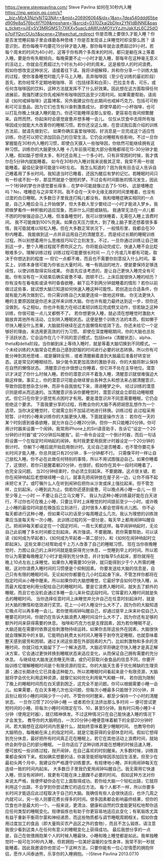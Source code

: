 https://www.stevepavlina.com/
Steve Pavlina 如何在30秒内入睡 https://mp.weixin.qq.com/s?__biz=MzA3NzIyNTQ3NA==&mid=206906064&idx=1&sn=7dea540ddd65bed909e8a576bc6f7f09&mpshare=1&srcid=0310Zkai2bDIex2YN1dBiNNE&pass_ticket=vJjEySV3MRGMSTr7XKXy5uacLdAWUnMOYzYzJmJakXzL6C25dOp7piFfQvcOUo/t&scene=21#wechat_redirect
你是否晚上要很久才能入睡？你是否发觉睡前脑子里会琢磨各种思绪？你是否发现该上床睡觉时却没那么困？
请意识到，若你每晚平均要花15分钟才能入睡，那你每年就会浪费超过91小时。若每个周末的时间为40小时，这等于你有两个多周末的时间，都只是躺在床上等着入睡。要是你有失眠倾向，每晚需要不止一小时才能入睡，那每年在这种毫无意义的活动上，你就会花费超过九个时长为40小时的周末。这是极惊人的时间浪费。假如你想改变这种状况，请接着往下读。我将详细解释，并和你分享一个训练大脑的过程，使你准备睡觉时能几乎马上入睡。丢弃咖啡因（至少在训练的最初阶段）
首先，若你经常不定期地喝咖啡、茶（包括绿茶和白茶）、巴拉圭冬青、可乐，或任何含咖啡因的饮料，这种方法就发挥不了什么好效果。因此想在这方面取得任何进展前，我强烈建议你先戒掉所有咖啡因饮品至少2周时间。如果需要帮助，请阅读《如何戒掉咖啡》这篇博客。另外我建议你在此期间也戒掉巧克力，包括可可粉和可可豆食品，因为它们也含有兴奋刺激类成分。
即使早晨的一小杯咖啡，也可以打乱你晚上快速入睡的能力。你还可能睡得没那么安稳，更容易在夜间频繁醒来。自然而然，你起床时会感觉疲惫并想多睡一会儿。
仅仅从饮食中去除所有咖啡因成分就能大大改善你的睡眠习惯。若你还没这么做，在尝试我后面介绍的训练方法前，就请先做到它。
如果你确实喜爱咖啡因，好消息是一旦完成这个适应性训练，你还可以把它添加回自己的日常生活。它仍会对睡眠有些影响，不过一旦你掌握能在30秒内入睡的习惯，即使白天摄入一些咖啡因，你依然可能继续拥有这种习惯。训练你的大脑更快入睡
十几年前我可能大部分夜晚都得花15-30分钟才能入睡。假如脑子想得太多，有时还会用上一个多小时。只有非常困的时候，我才偶尔在5分钟内就能睡着。
如今在30秒内入睡对我来说极其正常，我常不用一秒就能睡着。最佳纪录很可能是1/4秒左右。
我怎么知道的？因为我有目击证人告诉自己睡着用了多长时间。我知道当时已睡着，还因为醒后有梦的记忆。若睡眠时间只有一秒或不到一秒，那显然就是个很短的梦。不过会有时间膨胀的情况发生，因此一个1秒钟的梦也许感觉要长得多… 在梦中可能就像过去了5-10秒。
这是嗜睡症吗？No，嗜睡症与之非常不同。我不会在一天中无缘无故的时间里睡着，也没有过度的白日睡眠。大多数日子里我连打盹儿都没有。我和嗜睡症确实相同的一点是，自己入睡后会马上开始做梦，但大多数人至少要经过一小时才能进入梦乡。我把做梦看作一种积极的适应现象，而非什么问题或缺陷。
我通常无法在一点儿都不困的时候强迫自己入睡。但准备睡觉时，我可以很快睡着，无需在入睡上浪费时间。
我不可能做到100%完美。如果白天压力很大，到了晚上脑子里还想着很多事情，我可能就难以轻松入睡。但在大多数正常状况下，一般情形里，我都会在30秒内睡着。
我能做到这一点并非运用自己的清醒意志，而是经过长期的睡眠训练过程。所以别想着用什么思维技巧叫它立刻发生。不过，一旦你通过训练让自己做到这一步，整个入睡过程就不费吹灰之力。你将能自动完成它。快速入睡不会比眨眼难多少。理解训练过程
训练过程可能要很长时间 — 几个月或几年都有可能，取决于你想达到的程度 — 但它一点都不难，而且也不需要你刻意投入什么时间。事实上，训练本身很可能为你省出大量时间。唯一有挑战的地方，便是要保持足够连续性，以使训练取得实际成果。
你首先应该考虑的，是让自己更快入睡完全有可能。你有没有在一天结束后确实疲惫不堪，困顿不已，上床后就很快入睡的经历？你有没有在看电影或读书时昏昏欲睡，躺下后不到两分钟就睡着的情形？若你以前做过这些事，就试想大脑已知道如何快速入睡这种可能性。若创造出合适条件，你就有能力再次做到它。你只需训练自己大脑更连续一致地这样做。
你无法更快入睡的主要原因就是你还未这样来训练大脑。你也许有能力最终达到这一步，但你还没做到。与之相似，你也许有能力在经过柔韧训练后完成劈叉动作，但若缺乏这种训练，你很可能一点儿叉都劈不了。
若你想更快入睡，就必须在想睡觉时激励大脑放弃其他所有活动，立刻转入睡眠状态。这便是整个训练方法的本质。假如懒于尽快入睡没什么苦果，大脑就将继续在这方面懒惰和低效下去。你还未给它一个足够好的理由，来选用更高效的行为习惯。
即使在深度睡眠期间，你的大脑也总处于活跃状态，它会运作在几个不同的意识模式，包括beta（清醒状态）、alpha、theta和delta阶段。当你躺到床上等待入睡时，就是等着大脑切换到不同模式。一个未经训练的大脑常会花费自己感到舒服的时间进行必要的状态转换。所以你有可能分神到其他思绪… 或是辗转反侧... 或者清醒躺着直到大脑最后准备好转变状态。这是常见的睡眠经历。缺少能令其更加高效的激励手段，你的大脑将默认保持在自然的懒惰状态。
清醒意识也许很想让你睡着，但它并不处在主导地位。潜意识才决定了你什么时候入睡。若你的潜意识并不着急入睡，清醒意识就很难强迫大脑这样做。事实上，你的潜意识可能会继续冒出各种念头和想法来占据清醒意识，导致你因思想杂念分神，而非令自我放松下来，滑进睡梦之中。
经过训练的潜意识则是顺从而迅速的。当清醒意识告诉你要睡觉时，潜意识就会立即启动睡眠模式。但它只在你至少感觉有点困时才有用。要是潜意识并不同意需要睡眠，它仍会拒绝这个要求。
下面我要分享的过程，将教会你的大脑不再把胡思乱想作为一个选项，当你决定睡觉时，它就需立刻不加延迟地进行转换。训练过程
此过程采用短暂、计时的小睡来训练你的大脑更快入睡。下面就是操作方法：
若你在一天的某个时刻感到昏昏欲睡，就允许自己小睡20分钟。但你一共只能睡20分钟。你可用计时器来设置一个闹钟。我常用iPhone上的Siri语音助手，告诉它“设定一个20分钟的计时器”或“20分钟后叫醒我”。前一命令会设定一个倒计时器，而后一句话将设置一个在指定时间响起的闹钟。有时我更爱用厨房计时器设定一个20分钟的倒计时。
你躺下小睡后就开始启用倒计时。无论自己是否睡着，也不管你要花多长时间才能入睡，你总共就只有20分钟… 多一分钟都不行。
只需像平时一样让自己放松入睡。你不必在此做任何特别的事情，所以不用试图强迫自己。如果你睡着了，这很好。若你只是醒着躺20分钟，也很好。假如你在其中一段时间睡着了，也完全没问题。
当20分钟结束时，你必须立刻起床。不要磨蹭。这点很关键。若你在闹钟响起后老想继续睡一会儿，就事先把闹钟放在屋子另一边，让你不得不起床把它关了。或叮嘱什么人在听到闹钟后把你从沙发或床上强拉起来。但不管怎样，立刻起床。小睡到此为止。倘若你还感到疲惫，可以晚点再小睡一会儿 — 但至少等上一小时 — 不要让自己立马又睡下。
我认为这种小睡训练最好能在白天进行，不过你也可在晚上小睡，只要比平时上床睡觉的时间提前至少一小时。或许晚上小睡的最佳时间是在晚饭后立刻进行，这时很多人都会觉得有点儿困。
你不必每天都进行这种小睡，但如果可以的话至少每周睡这么几次。我认为理想的训练效果应当是每天有一次小睡。
此训练过程的另一部分是，每天早上都用闹钟叫醒自己。把闹钟每天都设定在一个固定时间，一周七天都这样。每早闹钟响起时，无论自己此前睡了多长时间都立刻起床。再次强调，不要磨蹭。若你需要帮助，可以读读《如何成为早起者》，《如何成为早起者—第二部分》，和《如何在闹钟响起时立即起床》。这些文章已经帮助成千上万人改善了自己的睡眠习惯。
现在当你夜晚睡觉时，力图让自己的上床时间就是能获得充分休息，一觉睡到早上的时间。所以若你认为需要每晚睡足7小时才能得到充分休息，并计划每早5点起床，那你就得在晚上10点左右上床睡觉。如果你入睡需要30分钟，就只能得到少于个人所需的睡眠，这对你浪费入睡时间的习惯便是个抑制因素。
你要发送给大脑的信息是，自己只有有限的睡眠时间。无论如何你都要在几小时后起身下床。不管怎样你都将在指定时间从小睡中醒来。所以如果你的大脑想睡觉，它最好学会如何尽快入睡，从而最大程度地利用分配给自己的睡眠时间。要是它浪费入睡时间，就失去了额外的睡眠，而且它也没机会通过多睡一会儿来补偿这段时间。它挥霍的入睡时间就是失去的睡眠时间。
当你选择任意时间上床睡觉并允许自己在任意时刻起床时，就是对大脑的懒惰和低效进行奖赏。花上一小时入睡没什么大不了，因为你的大脑知道它晚点可以再多睡一会儿。若你使用闹钟叫醒自己，却通过提早上床来补偿自己入睡要花的时间，你就仍在告诉大脑浪费入睡时间没什么大不了，因为你还有足够的额外时间来获得需要的休息。
咖啡和巧克力也是支撑因素，因为若你睡眠不足，大脑还能在需要时依靠这些刺激物持续运转。如果你去除这些外在因素，大脑很快就会理解其中的关联。它能明白耗费太长时间入睡等于剥夺充足睡眠，也就意味着整天感到疲劳和困顿。通过关闭这些潜在外部因素的大门，比如刺激物和多余的贪睡时间，你就只给大脑留下了一个解决选项。大脑迟早将确定尽快入睡才是真正解决方案，它会通过更快转换到睡眠状态来适应变化，从而保证自己拥有需要的充分休息。
与继续给大脑发送贪睡无所谓，或仍可获取兴奋食品的信息不同，你要开始训练它理解睡眠时间是个有限资源的现实。你的大脑天生善于优化稀缺的生理资源；通过长期进化它已具备这种能力。所以若睡眠时间看起来是个有限资源，大脑就将学会优化利用这种资源，就像它如何优化利用氧气和糖一样。
若你因为限制了晚上的睡眠时间而在白天感到困乏，这完全不是问题。你可以根据需要小睡一会儿。如果需要，在白天多睡几次也没问题，但每次小睡最多只能限于20分钟，并且别让相邻小睡的间隔少于一小时。不管你何时醒来，都至少保持一个小时的清醒状态。
一旦你习惯了20分钟小睡 — 或者若你无法挤出那么多时间 — 便可尝试更短时间的小睡。将每次小睡时间限定在15、10，甚至5分钟。我有时只用小睡3-4分钟（使用定时器），就已精神焕发。不过这种情况只在自己能快速入睡的情况下才会发生。
教导你的大脑明白，一次20分钟小睡便意味着躺下的全部20分钟时间。若大脑想在这段时间内思量什么，就始终意味着更少睡眠时间。
也教导你的大脑明白，每晚躺在床上的指定时间，就是它能获得的全部休息时间。假如它想得到充分休息，最好把所有时间真正花在睡眠上。若它在其他活动上浪费时间，就始终会剥夺自己的部分睡眠。
一旦你适应了这种训练并能在想睡的时候迅速入睡，便可放松一些训练过程，抛开闹钟，在自己喜欢的时刻醒来。大多数时候，训练效果都会保持下来。假如确实想要的话，你甚至能把咖啡因添加回生活里。但至少在最初头两个月中，我建议你严格遵守训练要求。有规律地小睡，并利用闹钟每天在连续一致的时间内起床。
大多数日子里我仍爱用闹钟叫醒自己。我无需用它快速入睡，但没有闹钟时，我更有可能在床上磨蹭不必要的时间。
假如这种方法对你来说太严格，我便怀疑你会在它上面取得成功。若你给大脑一个轻松出路，它就将利用这个出路，不会学到你尝试教它的适应方法。
每个人都不一样，所以你要多长时间才能适应此过程取决于自己的大脑。我确信有些人会很快适应，也许几周之内就可以，另一些人则要花费长得多的时间。很多因素都会影响最终结果，但你的饮食也许是最大的一个。一般来说，更清淡、健康和自然的饮食能更轻松地帮你适应任何类型的睡眠变化。规律锻炼也有助于你更容易地适应此变化；有氧锻炼尤其有益于重新平衡荷尔蒙和神经递质，而这些物质都与调节睡眠周期相关。假如你食用过度加工的食品（即大量购买农产品区之外的食物），而且不怎么锻炼，请注意我很少看到这类人在任何有意义的睡眠变化上获得成功。
最后我想分享的一点是，自己在依偎拥抱某个人的时候入睡最快，小睡和晚上睡觉都是如此。我单独睡觉时一般可在30秒内入睡，但若拥抱一位美好温暖的女性身体，我常不到一秒就能睡着。因此我邀请你也尝试一下这种方法，只要你能有一位心甘情愿的拥抱伴侣，愿作人间泰迪熊，乐享你的入睡拥抱。:-)Steve Pavlina
2013.07.10